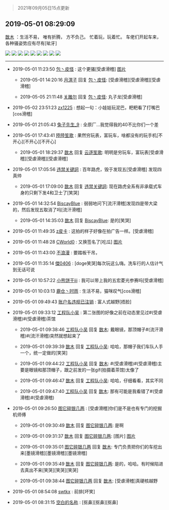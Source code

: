 > 2021年09月05日15点更新
<link rel="stylesheet" href="https://cdn.jsdelivr.net/gh/taotie6/sampleJSON@main/css/photo_show.css">


 ## 2019-05-01 08:29:09 

 [㪚木](https://www.coolapk.com/feed/11502797?shareKey=YWQ0M2FmMWE0OTA2NjEzMTc0Yjc~) ：生活不易，
唯有折腾，
方不负己。
忙着玩，玩着忙。
车佬们开起车来，
各种骚姿势应有尽有[呲牙] 

<div class="album">
<img class="img-item" src="http://image.coolapk.com/feed/2019/0501/08/1081091_0512_9477@672x380.gif" />
<img class="img-item" src="http://image.coolapk.com/feed/2019/0501/08/1081091_0522_8915@672x380.gif" />
<img class="img-item" src="http://image.coolapk.com/feed/2019/0501/08/1081091_0529_8819@1440x1080.jpg" />
<img class="img-item" src="http://image.coolapk.com/feed/2019/0501/08/1081091_0532_5@1096x606.jpg" />
<img class="img-item" src="http://image.coolapk.com/feed/2019/0501/08/1081091_0535_3861@1920x1080.jpg" />
<img class="img-item" src="http://image.coolapk.com/feed/2019/0501/08/1081091_0538_2311@1920x1080.jpg" />
<img class="img-item" src="http://image.coolapk.com/feed/2019/0501/08/1081091_0541_0609@1080x1920.jpg" />
<img class="img-item" src="http://image.coolapk.com/feed/2019/0501/08/1081091_0544_2044@1920x1080.jpg" />
<img class="img-item" src="http://image.coolapk.com/feed/2019/0501/08/1081091_0547_1386@1920x1080.jpg" />
</div>

 ------- 

- 2019-05-01 11:23:50 [包丶皮怪](uid=2097949) : 这个更骚[受虐滑稽] [图片](http://image.coolapk.com/feed/2019/0312/14/2285400_1552371082_9282@252x460.gif)

    - 2019-05-01 14:20:16 [月溟子](uid=853883) 回复 [包丶皮怪](uid=2097949): [受虐滑稽][受虐滑稽][受虐滑稽] 

    - 2019-05-05 21:11:48 [关雎尔](uid=1894365) 回复 [包丶皮怪](uid=2097949): 丸子龙[受虐滑稽] 

- 2019-05-02 23:51:23 [zx1225](uid=617621) : 想起一句：小娃娃玩泥巴，粑粑看了打嘴巴[cos滑稽] 

- 2019-05-01 21:05:43 [兔子先生_9](uid=491409) : 全原厂…我觉得我的40不比你们一个差 

- 2019-05-01 17:43:41 [陸陸笙歌](uid=476715) : 果然穷玩表，富玩车，啥都没有的玩手机[不开心][不开心][不开心] 

    - 2019-05-01 18:29:37 [㪚木](uid=1081091) 回复 [云逐笙歌](uid=476715): 明明是穷玩车，富玩表[受虐滑稽][受虐滑稽][受虐滑稽] 

- 2019-05-01 17:05:56 [违禁关键詞](uid=798885) : 百年路虎，毁于发现五[受虐滑稽]
发现四真帅 

    - 2019-05-01 17:09:00 [㪚木](uid=1081091) 回复 [违禁关键詞](uid=798885): 现在路虎全系有非承载式车身的只剩下发4和卫士了[笑哭] 

- 2019-05-01 14:32:54 [BiscayBlue](uid=1704960) : 弱弱地问下[流汗滑稽]发现四是带大梁的，然后发现五取消了吗[流汗滑稽] 

    - 2019-05-01 14:35:03 [㪚木](uid=1081091) 回复 [BiscayBlue](uid=1704960): 是的[笑哭] 

- 2019-05-01 11:49:35 [z皮卡](uid=1896403) : 这拍的样子好像在拍广告一样。[受虐滑稽] 

- 2019-05-01 11:48:28 [CWorld0](uid=2555202) : 又换签名了[吃瓜] [图片](http://image.coolapk.com/feed/2019/0501/09/1384771_77fc2a9e_5655_7662@501x448.jpg)

- 2019-05-01 11:43:00 [不浪漫](uid=1293716) : 要踏板干吊， 

- 2019-05-01 11:35:14 [傑0406](uid=1631572) : [doge笑哭]每次玩这么嗨。洗车行的人估计气到无话可说 

- 2019-05-01 10:57:22 [小熊饼干iii](uid=1415079) : 我可以带上我的五宏菱光参赛吗[受虐滑稽] 

- 2019-05-01 10:03:13 [鹿仓丶时雨](uid=786001) : 生活不易，猫咪叹气[cos滑稽] 

- 2019-05-01 09:49:43 [账户名违规已注销](uid=1039732) : 富人式越野[捂脸] 

- 2019-05-01 09:33:12 [工程队小吴](uid=970294) : 第二张图的好像之前在动态里见过#(受虐滑稽)#(受虐滑稽)茶馆 

    - 2019-05-01 09:38:46 [工程队小吴](uid=970294) 回复 [㪚木](uid=1081091): 戴眼镜，那顶帽子#(流汗滑稽)#(流汗滑稽)突然就想起来了 

    - 2019-05-01 09:39:39 [㪚木](uid=1081091) 回复 [工程队小吴](uid=970294): 哈哈，那帽子我们车队人手一个，统一定做的[笑哭] 

    - 2019-05-01 09:44:22 [工程队小吴](uid=970294) 回复 [㪚木](uid=1081091): #(受虐滑稽)#(受虐滑稽)主要是眼镜和那顶帽子，跟之前发的一张gif(拍摄着茶馆)太像了 

    - 2019-05-01 09:46:47 [㪚木](uid=1081091) 回复 [工程队小吴](uid=970294): 哈哈，仔细看看，其实不同 

    - 2019-05-01 09:47:40 [工程队小吴](uid=970294) 回复 [㪚木](uid=1081091): 那有可能是我看错了#(受虐滑稽)#(受虐滑稽) 

- 2019-05-01 09:26:50 [图它碎银几两](uid=1746579) : [受虐滑稽]你们是不是也有专门的挖掘机师傅 

    - 2019-05-01 09:30:49 [㪚木](uid=1081091) 回复 [图它碎银几两](uid=1746579): 是啊 

    - 2019-05-01 09:31:37 [㪚木](uid=1081091) 回复 [图它碎银几两](uid=1746579): [图片] [图片](http://image.coolapk.com/feed/2019/0501/09/1081091_4294_84@1920x1080.jpg)

    - 2019-05-01 09:35:01 [图它碎银几两](uid=1746579) 回复 [㪚木](uid=1081091): 专门负责把你们的车挖出来[墨镜滑稽][墨镜滑稽][墨镜滑稽] 

    - 2019-05-01 09:35:49 [㪚木](uid=1081091) 回复 [图它碎银几两](uid=1746579): 是的，哈哈。有时候陷进去真出不来[笑哭][笑哭][笑哭] 

    - 2019-05-01 09:38:44 [图它碎银几两](uid=1746579) 回复 [㪚木](uid=1081091): [受虐滑稽]真硬核越野 

- 2019-05-01 08:54:08 [swtkx](uid=790461) : 前排[坏笑] 

- 2019-05-01 08:31:15 [空白的名称](uid=633904) : [抠鼻][抠鼻][抠鼻] 

